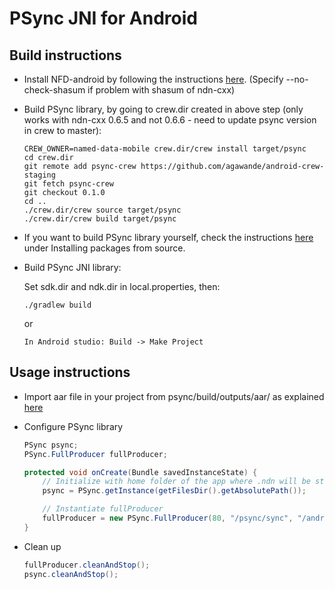 # PSync JNI for Android

## Build instructions

- Install NFD-android by following the instructions [here](https://github.com/named-data-mobile/NFD-android#prerequisites). (Specify --no-check-shasum if problem with shasum of ndn-cxx)

- Build PSync library, by going to crew.dir created in above step (only works with ndn-cxx 0.6.5 and not 0.6.6 - need to update psync version in crew to master):

   ```
   CREW_OWNER=named-data-mobile crew.dir/crew install target/psync
   cd crew.dir
   git remote add psync-crew https://github.com/agawande/android-crew-staging
   git fetch psync-crew
   git checkout 0.1.0
   cd ..
   ./crew.dir/crew source target/psync
   ./crew.dir/crew build target/psync
   ```

- If you want to build PSync library yourself, check the instructions [here](https://github.com/named-data-mobile/NFD-android/blob/master/README-dev.md#building-ndn-android-with-different-version-of-underlying-nfd-ndn-cxx-or-other-dependencies) under Installing packages from source.

- Build PSync JNI library:

    Set sdk.dir and ndk.dir in local.properties, then:

	```
    ./gradlew build
    ```

	or

	```
    In Android studio: Build -> Make Project
    ```

## Usage instructions

- Import aar file in your project from psync/build/outputs/aar/ as explained [here](https://developer.android.com/studio/projects/android-library#AddDependency)

- Configure PSync library

    ```java
    PSync psync;
    PSync.FullProducer fullProducer;

    protected void onCreate(Bundle savedInstanceState) {
        // Initialize with home folder of the app where .ndn will be stored
        psync = PSync.getInstance(getFilesDir().getAbsolutePath());

        // Instantiate fullProducer
        fullProducer = new PSync.FullProducer(80, "/psync/sync", "/andriod-1", onSyncUpdate);
    }
    ```

- Clean up

    ```java
    fullProducer.cleanAndStop();
    psync.cleanAndStop();
    ```
